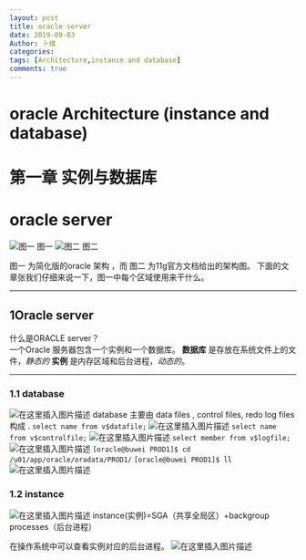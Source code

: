 ```yaml
---
layout: post
title: oracle server
date: 2019-09-03
Author: 卜维
categories: 
tags: [Architecture,instance and database]
comments: true
--- 
```

# oracle Architecture (instance and database)
# 第一章 实例与数据库 
# oracle server 

![图一](https://img-blog.csdnimg.cn/20190903135138118.png?x-oss-process=image/watermark,type_ZmFuZ3poZW5naGVpdGk,shadow_10,text_aHR0cHM6Ly9ibG9nLmNzZG4ubmV0L3dlaXhpbl8zNzQyMzg4MA==,size_16,color_FFFFFF,t_70)
 图一
![图二](https://img-blog.csdnimg.cn/20190903135221555.png?x-oss-process=image/watermark,type_ZmFuZ3poZW5naGVpdGk,shadow_10,text_aHR0cHM6Ly9ibG9nLmNzZG4ubmV0L3dlaXhpbl8zNzQyMzg4MA==,size_16,color_FFFFFF,t_70)
图二

图一 为简化版的oracle 架构 ，而 图二 为11g官方文档给出的架构图。
下面的文章张我们仔细来说一下，图一中每个区域使用来干什么。

****

## 1Oracle server
什么是ORACLE server？  
一个Oracle 服务器包含一个实例和一个数据库。
**数据库** 是存放在系统文件上的文件，*静态的*
**实例** 是内存区域和后台进程，*动态的*。

****

### 1.1 database

![在这里插入图片描述](https://img-blog.csdnimg.cn/20190903140513287.png?x-oss-process=image/watermark,type_ZmFuZ3poZW5naGVpdGk,shadow_10,text_aHR0cHM6Ly9ibG9nLmNzZG4ubmV0L3dlaXhpbl8zNzQyMzg4MA==,size_16,color_FFFFFF,t_70)
 database 主要由 data files , control files, redo log files 构成 .
`select name from v$datafile;`
![在这里插入图片描述](https://img-blog.csdnimg.cn/20190903182745843.png)
`select name from v$controlfile;`
![在这里插入图片描述](https://img-blog.csdnimg.cn/20190903182803499.png)
` select member from v$logfile; `
![在这里插入图片描述](https://img-blog.csdnimg.cn/20190903182823368.png)
`[oracle@buwei PROD1]$ cd /u01/app/oracle/oradata/PROD1/`
`[oracle@buwei PROD1]$ ll`
![在这里插入图片描述](https://img-blog.csdnimg.cn/20190903183030711.png?x-oss-process=image/watermark,type_ZmFuZ3poZW5naGVpdGk,shadow_10,text_aHR0cHM6Ly9ibG9nLmNzZG4ubmV0L3dlaXhpbl8zNzQyMzg4MA==,size_16,color_FFFFFF,t_70)

### 1.2 instance
![在这里插入图片描述](https://img-blog.csdnimg.cn/20190903183328418.png?x-oss-process=image/watermark,type_ZmFuZ3poZW5naGVpdGk,shadow_10,text_aHR0cHM6Ly9ibG9nLmNzZG4ubmV0L3dlaXhpbl8zNzQyMzg4MA==,size_16,color_FFFFFF,t_70)
instance(实例)=SGA（共享全局区）+backgroup processes（后台进程）

在操作系统中可以查看实例对应的后台进程。
![在这里插入图片描述](https://img-blog.csdnimg.cn/20190903183950386.png?x-oss-process=image/watermark,type_ZmFuZ3poZW5naGVpdGk,shadow_10,text_aHR0cHM6Ly9ibG9nLmNzZG4ubmV0L3dlaXhpbl8zNzQyMzg4MA==,size_16,color_FFFFFF,t_70)
